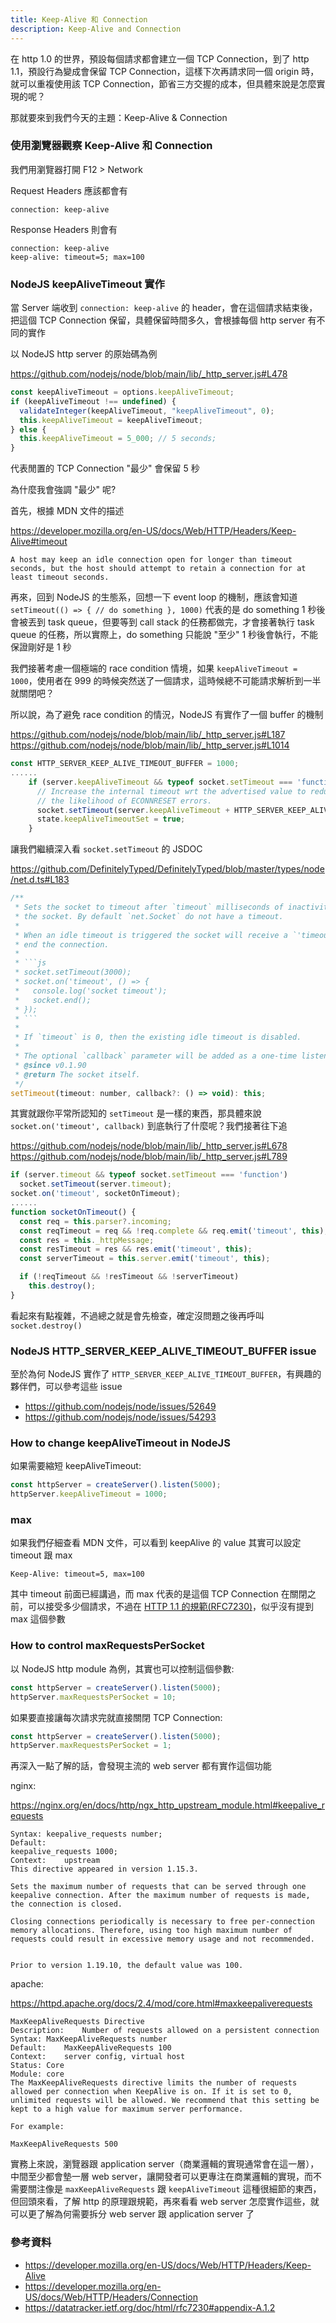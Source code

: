 ```yaml
---
title: Keep-Alive 和 Connection
description: Keep-Alive and Connection
---
```


在 http 1.0 的世界，預設每個請求都會建立一個 TCP Connection，到了 http 1.1，預設行為變成會保留 TCP Connection，這樣下次再請求同一個 origin 時，就可以重複使用該 TCP Connection，節省三方交握的成本，但具體來說是怎麼實現的呢？

那就要來到我們今天的主題：Keep-Alive & Connection

### 使用瀏覽器觀察 Keep-Alive 和 Connection

我們用瀏覽器打開 F12 > Network

Request Headers 應該都會有

```
connection: keep-alive
```

Response Headers 則會有

```
connection: keep-alive
keep-alive: timeout=5; max=100
```

### NodeJS keepAliveTimeout 實作

當 Server 端收到 `connection: keep-alive` 的 header，會在這個請求結束後，把這個 TCP Connection 保留，具體保留時間多久，會根據每個 http server 有不同的實作

以 NodeJS http server 的原始碼為例

https://github.com/nodejs/node/blob/main/lib/_http_server.js#L478

```js
const keepAliveTimeout = options.keepAliveTimeout;
if (keepAliveTimeout !== undefined) {
  validateInteger(keepAliveTimeout, "keepAliveTimeout", 0);
  this.keepAliveTimeout = keepAliveTimeout;
} else {
  this.keepAliveTimeout = 5_000; // 5 seconds;
}
```

代表閒置的 TCP Connection "最少" 會保留 5 秒

為什麼我會強調 "最少" 呢?

首先，根據 MDN 文件的描述

https://developer.mozilla.org/en-US/docs/Web/HTTP/Headers/Keep-Alive#timeout

```
A host may keep an idle connection open for longer than timeout seconds, but the host should attempt to retain a connection for at least timeout seconds.
```

再來，回到 NodeJS 的生態系，回想一下 event loop 的機制，應該會知道 `setTimeout(() => { // do something }, 1000)` 代表的是 do something 1 秒後會被丟到 task queue，但要等到 call stack 的任務都做完，才會接著執行 task queue 的任務，所以實際上，do something 只能說 "至少" 1 秒後會執行，不能保證剛好是 1 秒

我們接著考慮一個極端的 race condition 情境，如果 `keepAliveTimeout = 1000`，使用者在 999 的時候突然送了一個請求，這時候總不可能請求解析到一半就關閉吧？

所以說，為了避免 race condition 的情況，NodeJS 有實作了一個 buffer 的機制

https://github.com/nodejs/node/blob/main/lib/_http_server.js#L187
https://github.com/nodejs/node/blob/main/lib/_http_server.js#L1014

```js
const HTTP_SERVER_KEEP_ALIVE_TIMEOUT_BUFFER = 1000;
......
    if (server.keepAliveTimeout && typeof socket.setTimeout === 'function') {
      // Increase the internal timeout wrt the advertised value to reduce
      // the likelihood of ECONNRESET errors.
      socket.setTimeout(server.keepAliveTimeout + HTTP_SERVER_KEEP_ALIVE_TIMEOUT_BUFFER);
      state.keepAliveTimeoutSet = true;
    }
```

讓我們繼續深入看 `socket.setTimeout` 的 JSDOC

https://github.com/DefinitelyTyped/DefinitelyTyped/blob/master/types/node/net.d.ts#L183

````js
/**
 * Sets the socket to timeout after `timeout` milliseconds of inactivity on
 * the socket. By default `net.Socket` do not have a timeout.
 *
 * When an idle timeout is triggered the socket will receive a `'timeout'` event but the connection will not be severed. The user must manually call `socket.end()` or `socket.destroy()` to
 * end the connection.
 *
 * ```js
 * socket.setTimeout(3000);
 * socket.on('timeout', () => {
 *   console.log('socket timeout');
 *   socket.end();
 * });
 * ```
 *
 * If `timeout` is 0, then the existing idle timeout is disabled.
 *
 * The optional `callback` parameter will be added as a one-time listener for the `'timeout'` event.
 * @since v0.1.90
 * @return The socket itself.
 */
setTimeout(timeout: number, callback?: () => void): this;
````

其實就跟你平常所認知的 `setTimeout` 是一樣的東西，那具體來說 `socket.on('timeout', callback)` 到底執行了什麼呢？我們接著往下追

https://github.com/nodejs/node/blob/main/lib/_http_server.js#L678
https://github.com/nodejs/node/blob/main/lib/_http_server.js#L789

```js
if (server.timeout && typeof socket.setTimeout === 'function')
  socket.setTimeout(server.timeout);
socket.on('timeout', socketOnTimeout);
......
function socketOnTimeout() {
  const req = this.parser?.incoming;
  const reqTimeout = req && !req.complete && req.emit('timeout', this);
  const res = this._httpMessage;
  const resTimeout = res && res.emit('timeout', this);
  const serverTimeout = this.server.emit('timeout', this);

  if (!reqTimeout && !resTimeout && !serverTimeout)
    this.destroy();
}
```

看起來有點複雜，不過總之就是會先檢查，確定沒問題之後再呼叫 `socket.destroy()`

### NodeJS HTTP_SERVER_KEEP_ALIVE_TIMEOUT_BUFFER issue

至於為何 NodeJS 實作了 `HTTP_SERVER_KEEP_ALIVE_TIMEOUT_BUFFER`，有興趣的夥伴們，可以參考這些 issue

- https://github.com/nodejs/node/issues/52649
- https://github.com/nodejs/node/issues/54293

### How to change keepAliveTimeout in NodeJS

如果需要縮短 keepAliveTimeout:

```js
const httpServer = createServer().listen(5000);
httpServer.keepAliveTimeout = 1000;
```

### max

如果我們仔細查看 MDN 文件，可以看到 keepAlive 的 value 其實可以設定 timeout 跟 max

```
Keep-Alive: timeout=5, max=100
```

其中 timeout 前面已經講過，而 max 代表的是這個 TCP Connection 在關閉之前，可以接受多少個請求，不過在 [HTTP 1.1 的規範(RFC7230)](https://datatracker.ietf.org/doc/html/rfc7230#appendix-A.1.2)，似乎沒有提到 max 這個參數

### How to control maxRequestsPerSocket

以 NodeJS http module 為例，其實也可以控制這個參數:

```js
const httpServer = createServer().listen(5000);
httpServer.maxRequestsPerSocket = 10;
```

如果要直接讓每次請求完就直接關閉 TCP Connection:

```js
const httpServer = createServer().listen(5000);
httpServer.maxRequestsPerSocket = 1;
```

再深入一點了解的話，會發現主流的 web server 都有實作這個功能

nginx:

https://nginx.org/en/docs/http/ngx_http_upstream_module.html#keepalive_requests

```
Syntax:	keepalive_requests number;
Default:
keepalive_requests 1000;
Context:	upstream
This directive appeared in version 1.15.3.

Sets the maximum number of requests that can be served through one keepalive connection. After the maximum number of requests is made, the connection is closed.

Closing connections periodically is necessary to free per-connection memory allocations. Therefore, using too high maximum number of requests could result in excessive memory usage and not recommended.


Prior to version 1.19.10, the default value was 100.
```

apache:

https://httpd.apache.org/docs/2.4/mod/core.html#maxkeepaliverequests

```
MaxKeepAliveRequests Directive
Description:	Number of requests allowed on a persistent connection
Syntax:	MaxKeepAliveRequests number
Default:	MaxKeepAliveRequests 100
Context:	server config, virtual host
Status:	Core
Module:	core
The MaxKeepAliveRequests directive limits the number of requests allowed per connection when KeepAlive is on. If it is set to 0, unlimited requests will be allowed. We recommend that this setting be kept to a high value for maximum server performance.

For example:

MaxKeepAliveRequests 500
```

<!-- tomcat:

https://tomcat.apache.org/tomcat-5.5-doc/config/http.html
```
maxKeepAliveRequests
The maximum number of HTTP requests which can be pipelined until the connection is closed by the server. Setting this attribute to 1 will disable HTTP/1.0 keep-alive, as well as HTTP/1.1 keep-alive and pipelining. Setting this to -1 will allow an unlimited amount of pipelined or keep-alive HTTP requests. If not specified, this attribute is set to 100.
``` -->

實務上來說，瀏覽器跟 application server（商業邏輯的實現通常會在這一層），中間至少都會墊一層 web server，讓開發者可以更專注在商業邏輯的實現，而不需要關注像是 `maxKeepAliveRequests` 跟 `keepAliveTimeout` 這種很細節的東西，但回頭來看，了解 http 的原理跟規範，再來看看 web server 怎麼實作這些，就可以更了解為何需要拆分 web server 跟 application server 了

### 參考資料

- https://developer.mozilla.org/en-US/docs/Web/HTTP/Headers/Keep-Alive
- https://developer.mozilla.org/en-US/docs/Web/HTTP/Headers/Connection
- https://datatracker.ietf.org/doc/html/rfc7230#appendix-A.1.2

<!-- todo 可以用小學桶餐解釋概念 -->
<!-- todo 可以加上 closed 一些截圖 -->
